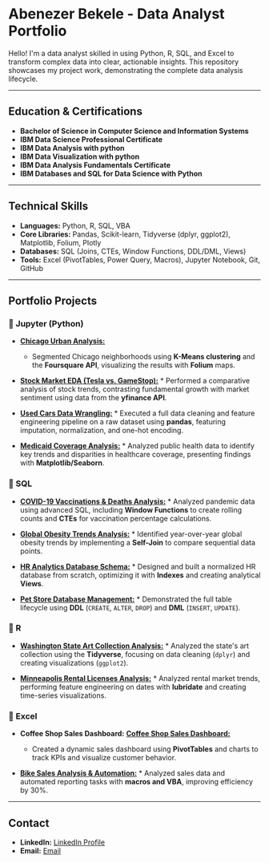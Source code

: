 # Abenezer Bekele - Data Analyst Portfolio

Hello! I'm a data analyst skilled in using Python, R, SQL, and Excel to transform complex data into clear, actionable insights. This repository showcases my project work, demonstrating the complete data analysis lifecycle.

---

## Education & Certifications

*   **Bachelor of Science in Computer Science and Information Systems**
*   **IBM Data Science Professional Certificate**
*   **IBM Data Analysis with python**
*   **IBM Data Visualization with python**
*   **IBM Data Analysis Fundamentals Certificate**
*   **IBM Databases and SQL for Data Science with Python**

---

## Technical Skills

*   **Languages:** Python, R, SQL, VBA
*   **Core Libraries:** Pandas, Scikit-learn, Tidyverse (dplyr, ggplot2), Matplotlib, Folium, Plotly
*   **Databases:** SQL (Joins, CTEs, Window Functions, DDL/DML, Views)
*   **Tools:** Excel (PivotTables, Power Query, Macros), Jupyter Notebook, Git, GitHub

---

## Portfolio Projects

### 📂 Jupyter (Python)

*   [**Chicago Urban Analysis:**](https://github.com/AbenezerYBekele/data-analyst/blob/main/jupyter/Chicago%20Urban%20Analysis.ipynb)
    *   Segmented Chicago neighborhoods using **K-Means clustering** and the **Foursquare API**, visualizing the results with **Folium** maps.

*    [**Stock Market EDA (Tesla vs. GameStop):**](https://github.com/AbenezerYBekele/data-analyst/blob/main/jupyter/Exploratory-Data-Analysis-of-Stock-Market%20Trends.ipynb)
    *   Performed a comparative analysis of stock trends, contrasting fundamental growth with market sentiment using data from the **yfinance API**.

*    [**Used Cars Data Wrangling:**](https://github.com/AbenezerYBekele/data-analyst/blob/main/jupyter/Data%20Wrangling%20Used%20Cars%20Pricing.ipynb)
    *   Executed a full data cleaning and feature engineering pipeline on a raw dataset using **pandas**, featuring imputation, normalization, and one-hot encoding.

*    [**Medicaid Coverage Analysis:**](https://github.com/AbenezerYBekele/data-analyst/blob/main/jupyter/Medicaid_Coverage_Analysis_(Python).ipynb)
    *   Analyzed public health data to identify key trends and disparities in healthcare coverage, presenting findings with **Matplotlib/Seaborn**.

### 📂 SQL

*    [**COVID-19 Vaccinations & Deaths Analysis:**](https://github.com/AbenezerYBekele/data-analyst/blob/main/SQL/covid-19%20vaccine.sql)
    *   Analyzed pandemic data using advanced SQL, including **Window Functions** to create rolling counts and **CTEs** for vaccination percentage calculations.

*    [**Global Obesity Trends Analysis:**](https://github.com/AbenezerYBekele/data-analyst/blob/main/SQL/Obesitysql.sql)
    *   Identified year-over-year global obesity trends by implementing a **Self-Join** to compare sequential data points.

*    [**HR Analytics Database Schema:**](https://github.com/AbenezerYBekele/data-analyst/blob/main/SQL/HR_Database_Script.sql)
    *   Designed and built a normalized HR database from scratch, optimizing it with **Indexes** and creating analytical **Views**.

*    [**Pet Store Database Management:**](https://github.com/AbenezerYBekele/data-analyst/blob/main/SQL/PatSale.sql)
    *   Demonstrated the full table lifecycle using **DDL** (`CREATE`, `ALTER`, `DROP`) and **DML** (`INSERT`, `UPDATE`).

### 📂 R

*    [**Washington State Art Collection Analysis:**](https://github.com/AbenezerYBekele/data-analyst/blob/main/R%20code/Washington_Art%20(%20R%20code).R) 
    *   Analyzed the state's art collection using the **Tidyverse**, focusing on data cleaning (`dplyr`) and creating visualizations (`ggplot2`).

*    [**Minneapolis Rental Licenses Analysis:**](https://github.com/AbenezerYBekele/data-analyst/blob/main/R%20code/rentalLicenses.R) 
    *   Analyzed rental market trends, performing feature engineering on dates with **lubridate** and creating time-series visualizations.

### 📂 Excel

*   **Coffee Shop Sales Dashboard:** [**Coffee Shop Sales Dashboard:**](https://github.com/AbenezerYBekele/data-analyst/blob/main/excel/Coffee%20Shop%20Sales.xlsx) 
    *   Created a dynamic sales dashboard using **PivotTables** and charts to track KPIs and visualize customer behavior.

*    [**Bike Sales Analysis & Automation:**](https://github.com/AbenezerYBekele/data-analyst/blob/main/excel/BikeSales.xlsx) 
    *   Analyzed sales data and automated reporting tasks with **macros and VBA**, improving efficiency by 30%.

---

## Contact

*   **LinkedIn:** [LinkedIn Profile ](https://www.linkedin.com/in/abenezer-bekele/)
*   **Email:** [Email](abenezerYbekele@gmail.com)
